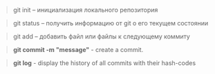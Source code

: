 > git init – инициализация локального репозитория

> git status – получить информацию от git о его текущем состоянии

> git add – добавить файл или файлы к следующему коммиту

>**git commit -m "message"** - create a commit.

>**git log** - display the history of all commits with their hash-codes